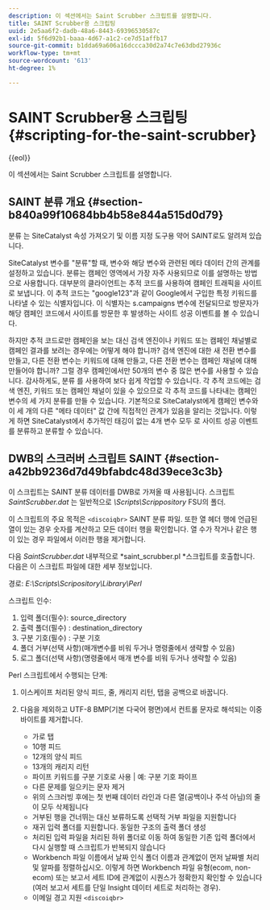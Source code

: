 ```yaml
---
description: 이 섹션에서는 Saint Scrubber 스크립트를 설명합니다.
title: SAINT Scrubber용 스크립팅
uuid: 2e5aa6f2-dadb-48a6-8443-69396530587c
exl-id: 5f6d92b1-baaa-4d67-a1c2-ce7d51affb17
source-git-commit: b1dda69a606a16dccca30d2a74c7e63dbd27936c
workflow-type: tm+mt
source-wordcount: '613'
ht-degree: 1%

---
```


# SAINT Scrubber용 스크립팅{#scripting-for-the-saint-scrubber}

{{eol}}

이 섹션에서는 Saint Scrubber 스크립트를 설명합니다.

## SAINT 분류 개요 {#section-b840a99f10684bb4b58e844a515d0d79}

분류 는 SiteCatalyst 속성 가져오기 및 이름 지정 도구용 약어 SAINT로도 알려져 있습니다.

SiteCatalyst 변수를 &quot;분류&quot;할 때, 변수와 해당 변수와 관련된 메타 데이터 간의 관계를 설정하고 있습니다. 분류는 캠페인 영역에서 가장 자주 사용되므로 이를 설명하는 방법으로 사용합니다. 대부분의 클라이언트는 추적 코드를 사용하여 캠페인 트래픽을 사이트로 보냅니다. 이 추적 코드는 &quot;google123&quot;과 같이 Google에서 구입한 특정 키워드를 나타낼 수 있는 식별자입니다. 이 식별자는 s.campaigns 변수에 전달되므로 방문자가 해당 캠페인 코드에서 사이트를 방문한 후 발생하는 사이트 성공 이벤트를 볼 수 있습니다.

하지만 추적 코드로만 캠페인을 보는 대신 검색 엔진이나 키워드 또는 캠페인 채널별로 캠페인 결과를 보려는 경우에는 어떻게 해야 합니까? 검색 엔진에 대한 새 전환 변수를 만들고, 다른 전환 변수는 키워드에 대해 만들고, 다른 전환 변수는 캠페인 채널에 대해 만들어야 합니까? 그럴 경우 캠페인에서만 50개의 변수 중 많은 변수를 사용할 수 있습니다. 감사하게도, 분류 를 사용하여 보다 쉽게 작업할 수 있습니다. 각 추적 코드에는 검색 엔진, 키워드 또는 캠페인 채널이 있을 수 있으므로 각 추적 코드를 나타내는 캠페인 변수의 세 가지 분류를 만들 수 있습니다. 기본적으로 SiteCatalyst에게 캠페인 변수와 이 세 개의 다른 &quot;메타 데이터&quot; 값 간에 직접적인 관계가 있음을 알리는 것입니다. 이렇게 하면 SiteCatalyst에서 추가적인 태깅이 없는 4개 변수 모두 로 사이트 성공 이벤트를 분류하고 분류할 수 있습니다.

## DWB의 스크러버 스크립트 SAINT {#section-a42bb9236d7d49bfabdc48d39ece3c3b}

이 스크립트는 SAINT 분류 데이터를 DWB로 가져올 때 사용됩니다. 스크립트 *SaintScrubber.dat* 는 일반적으로 *\Scripts\Scrippository* FSU의 폴더.

이 스크립트의 주요 목적은 `<discoiqbr>` SAINT 분류 파일. 또한 열 헤더 행에 언급된 열이 있는 경우 숫자를 계산하고 모든 데이터 행을 확인합니다. 열 수가 작거나 같은 행이 있는 경우 파일에서 이러한 행을 제거합니다.

다음 *SaintScrubber.dat* 내부적으로 *saint_scrubber.pl *스크립트를 호출합니다. 다음은 이 스크립트 파일에 대한 세부 정보입니다.

경로: *E:\Scripts\Scripository\Library\Perl*

스크립트 인수:

1. 입력 폴더(필수): source_directory
1. 출력 폴더(필수) : destination_directory
1. 구분 기호(필수) : 구분 기호
1. 폴더 거부(선택 사항)(매개변수를 비워 두거나 명령줄에서 생략할 수 있음)
1. 로그 폴더(선택 사항)(명령줄에서 매개 변수를 비워 두거나 생략할 수 있음)

Perl 스크립트에서 수행되는 단계:

1. 이스케이프 처리된 양식 피드, 줄, 캐리지 리턴, 탭을 공백으로 바꿉니다.
1. 다음을 제외하고 UTF-8 BMP(기본 다국어 평면)에서 컨트롤 문자로 해석되는 이중 바이트를 제거합니다.

   * 가로 탭
   * 10행 피드
   * 12개의 양식 피드
   * 13개의 캐리지 리턴
   * 파이프 키워드를 구분 기호로 사용 | 예: 구분 기호 파이프
   * 다른 문제를 일으키는 문자 제거
   * 위의 스크러빙 후에는 첫 번째 데이터 라인과 다른 열(공백이나 주석 아님)의 줄이 모두 삭제됩니다
   * 거부된 행을 건너뛰는 대신 보류하도록 선택적 거부 파일을 지원합니다
   * 재귀 입력 폴더를 지원합니다. 동일한 구조의 출력 폴더 생성
   * 처리된 입력 파일을 처리된 하위 폴더로 이동 하여 동일한 기존 입력 폴더에서 다시 실행할 때 스크립트가 반복되지 않습니다
   * Workbench 파일 이름에서 날짜 인식 폴더 이름과 관계없이 먼저 날짜별 처리 및 알파를 정렬하십시오. 이렇게 하면 Workbench 파일 유형(ecom, non-ecom) 또는 보고서 세트 ID에 관계없이 시퀀스가 정확한지 확인할 수 있습니다(여러 보고서 세트를 단일 Insight 데이터 세트로 처리하는 경우).
   * 이메일 경고 지원 `<discoiqbr>`
